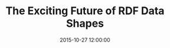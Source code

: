 ---
title:  "The Exciting Future of RDF Data Shapes"
date:   2015-10-27 12:00:00
categories: rdf graph semantics
link: http://semanticarts.com/blog/rdf-shapes/
---